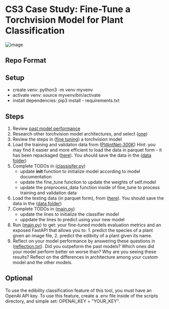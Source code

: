# CS3 Case Study: Fine-Tune a Torchvision Model for Plant Classification

![image](https://github.com/user-attachments/assets/6ff95681-4495-45b9-a9af-dbf04bb13490)

## Repo Format

## Setup
- create venv: python3 -m venv myvenv
- activate venv: source myvenv/bin/activate
- install dependencies: pip3 install - requirements.txt

## Steps
1. Review [past model performance](https://github.com/wdgstl/CS3-PlantClassification-/blob/main/output/model_comparison.png)
2. Research other torchvision model architectures, and select ([one](https://pytorch.org/vision/0.9/models.html))
3. Review the steps in ([fine tuning](https://dev.to/santoshpremi/fine-tuning-a-pre-trained-model-in-pytorch-a-step-by-step-guide-for-beginners-4p6l)) a torchvision model
4. Load the training and validaton data from ([Pl@ntNet-300K](https://zenodo.org/records/4726653#.YhNbAOjMJPY)) Hint: you may find it easier and more efficient to load the data in parquet form - it has been repackaged ([here](https://huggingface.co/datasets/mikehemberger/plantnet300K/tree/main/data)). You should save the data in the ([data folder](https://github.com/wdgstl/CS3-PlantClassification-/tree/main/data))
5. Complete TODOs in ([classisifer.py](https://github.com/wdgstl/CS3-PlantClassification-/blob/main/scripts/classifier.py))
   - update __init__ function to initialize model according to model documentation
   - update the fine_tune function to update the weights of self.model
   - update the preprocess_data function inside of fine_tune to process training and validation data
6. Load the testing data (in parquet form), from ([here](https://huggingface.co/datasets/mikehemberger/plantnet300K/tree/main/data)). You should save the data in the ([data folder](https://github.com/wdgstl/CS3-PlantClassification-/tree/main/data))
7. Complete TODOs in ([main.py](https://github.com/wdgstl/CS3-PlantClassification-/blob/main/scripts/main.py))
   - update the lines to initialize the classifier model
   - uppdate the lines to predict using your new model
8. Run ([main.py](https://github.com/wdgstl/CS3-PlantClassification-/blob/main/scripts/main.py)) to get: your fine-tuned models evaluation metrics and an exposed FastAPI that allows you to: 1. predict the species of a plant given an image file, 2. predict the edibiity of a plant given its name.
9. Reflect on your model performance by answering these questions in ([reflection.txt](https://github.com/wdgstl/CS3-PlantClassification-/blob/main/output/reflection.txt)). Did you outpeform the past models? Which ones did your model perform better on worse than? Why are you seeing these results? Reflect on the differences in architecture among your custom model and the other models.  

## Optional 
To use the edibility classification feature of this tool, you must have an OpenAI API key. To use this feature, create a .env file inside of the scripts directory, and simple set: OPENAI_KEY = "YOUR_KEY".
